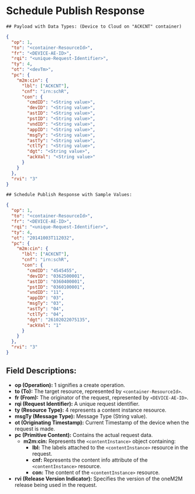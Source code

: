 # Schedule Publish Response

```
## Payload with Data Types: (Device to Cloud on "ACKCNT" container)
```

```json
{
  "op": 1,
  "to": "<container-ResourceId>",
  "fr": "<DEVICE-AE-ID>",
  "rqi": "<unique-Request-Identifier>",
  "ty": 4,
  "ot": "<devTm>",
  "pc": {
    "m2m:cin": {
      "lbl": ["ACKCNT"],
      "cnf": "irn:schR",
      "con": {
        "cmdID": "<String value>",
        "devID": "<String value>",
        "astID": "<String value>",
        "pstID": "<String value>",
        "vndID": "<String value>",
        "appID": "<String value>",
        "msgTy": "<String value>",
        "astTy": "<String value>",
        "ctlTy": "<String value>",
        "dgt": "<String value>",
        "ackVal": "<String value>"
      }
    }
  },
  "rvi": "3"
}
```

```
## Schedule Publish Response with Sample Values:
```

```json
{
  "op": 1,
  "to": "<container-ResourceId>",
  "fr": "<DEVICE-AE-ID>",
  "rqi": "<unique-Request-Identifier>",
  "ty": 4,
  "ot": "20141003T112032",
  "pc": {
    "m2m:cin": {
      "lbl": ["ACKCNT"],
      "cnf": "irn:schR",
      "con": {
        "cmdID": "4545455",
        "devID": "0362500001",
        "astID": "0360400001",
        "pstID": "0360100001",
        "vndID": "11",
        "appID": "03",
        "msgTy": "03",
        "astTy": "04",
        "ctlTy": "04",
        "dgt": "26102022075135",
        "ackVal": "1"
      }
    }
  },
  "rvi": "3"
}
```

## Field Descriptions:

- **op (Operation):** 1 signifies a create operation.
- **to (To):** The target resource, represented by `<container-ResourceId>`.
- **fr (From):** The originator of the request, represented by `<DEVICE-AE-ID>`.
- **rqi (Request Identifier):** A unique request identifier.
- **ty (Resource Type):** 4 represents a content instance resource.
- **msgTy (Message Type):** Message Type (String value).
- **ot (Originating Timestamp):** Current Timestamp of the device when the request is made.
- **pc (Primitive Content):** Contains the actual request data.
  - **m2m:cin:** Represents the `<contentInstance>` object containing:
    - **lbl:** The labels attached to the `<contentInstance>` resource in the request.
    - **cnf:** Represents the content info attribute of the `<contentInstance>` resource.
    - **con:** The content of the `<contentInstance>` resource.
- **rvi (Release Version Indicator):** Specifies the version of the oneM2M release being used in the request.